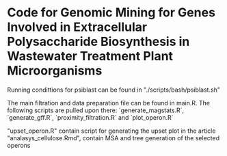 # Code for Genomic Mining for Genes Involved in Extracellular Polysaccharide Biosynthesis in Wastewater Treatment Plant Microorganisms


Running condittions for psiblast can be found in "./scripts/bash/psiblast.sh"

The main filtration and data preparation file can be found in main.R. The following scripts are pulled upon there:
´generate_magstats.R´, ´generate_gff.R´, ´proximity_filtration.R´ and ´plot_operon.R´


"upset_operon.R" contain script for generating the upset plot in the article
"analasys_cellulose.Rmd", contain MSA and tree generation of the selected operons

